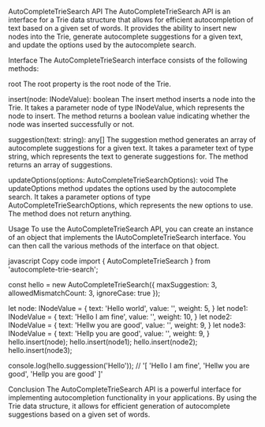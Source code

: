 AutoCompleteTrieSearch API
The AutoCompleteTrieSearch API is an interface for a Trie data structure that allows for efficient autocompletion of text based on a given set of words. It provides the ability to insert new nodes into the Trie, generate autocomplete suggestions for a given text, and update the options used by the autocomplete search.

Interface
The AutoCompleteTrieSearch interface consists of the following methods:

root
The root property is the root node of the Trie.

insert(node: INodeValue): boolean
The insert method inserts a node into the Trie. It takes a parameter node of type INodeValue, which represents the node to insert. The method returns a boolean value indicating whether the node was inserted successfully or not.

suggestion(text: string): any[]
The suggestion method generates an array of autocomplete suggestions for a given text. It takes a parameter text of type string, which represents the text to generate suggestions for. The method returns an array of suggestions.

updateOptions(options: AutoCompleteTrieSearchOptions): void
The updateOptions method updates the options used by the autocomplete search. It takes a parameter options of type AutoCompleteTrieSearchOptions, which represents the new options to use. The method does not return anything.

Usage
To use the AutoCompleteTrieSearch API, you can create an instance of an object that implements the IAutoCompleteTrieSearch interface. You can then call the various methods of the interface on that object.

javascript
Copy code
import { AutoCompleteTrieSearch } from 'autocomplete-trie-search';

const hello = new AutoCompleteTrieSearch({
    maxSuggestion: 3,
    allowedMismatchCount: 3,
    ignoreCase: true
});


let node: INodeValue = {
    text: 'Hello world',
    value: '',
    weight: 5,
}
let node1: INodeValue = {
    text: 'Hello I am fine',
    value: '',
    weight: 10,
}
let node2: INodeValue = {
    text: 'Hellw you are good',
    value: '',
    weight: 9,
}
let node3: INodeValue = {
    text: 'Hellp you are good',
    value: '',
    weight: 9,
}
hello.insert(node);
hello.insert(node1);
hello.insert(node2);
hello.insert(node3);

console.log(hello.suggession('Hello')); // '[ 'Hello I am fine', 'Hellw you are good', 'Hellp you are good' ]'

Conclusion
The AutoCompleteTrieSearch API is a powerful interface for implementing autocompletion functionality in your applications. By using the Trie data structure, it allows for efficient generation of autocomplete suggestions based on a given set of words.